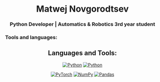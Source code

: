<h1 align="center">Matwej Novgorodtsev</h1>
<h3 align="center">Python Developer | Automatics & Robotics 3rd year student</h3>


<p align="left">
</p>

### Tools and languages:
<h2 align="center">Languages and Tools:</h3>
<p align="center">
    <a href="https://www.python.org/"><img alt="Python" src="https://img.shields.io/badge/Python-3776AB?style=for-the-badge&logo=python&logoColor=white" /></a>
    <a href="https://isocpp.org/"><img alt="Python" src="https://img.shields.io/badge/C%2B%2B-00599C?style=for-the-badge&logo=c%2B%2B&logoColor=white" /></a>
</p>
<p align="center">
 <a href="https://pytorch.org/"><img alt="PyTorch" src="https://img.shields.io/badge/PyTorch-%23EE4C2C.svg?&style=for-the-badge&logo=PyTorch&logoColor=white" /></a>
 <a href="https://numpy.org/"><img alt="NumPy" src="https://img.shields.io/badge/numpy-%23013243.svg?&style=for-the-badge&logo=numpy&logoColor=white"/></a>
 <a href="https://pandas.pydata.org/"><img alt="Pandas" src="https://img.shields.io/badge/pandas-%23150458.svg?&style=for-the-badge&logo=pandas&logoColor=white"/></a>
</p>
</p>
